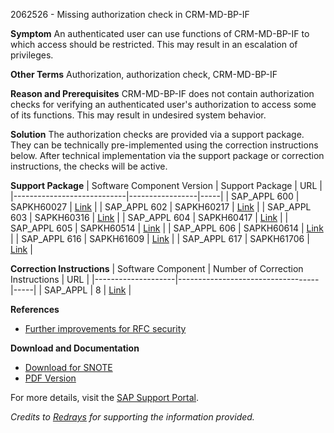 2062526 - Missing authorization check in CRM-MD-BP-IF

**Symptom**
An authenticated user can use functions of CRM-MD-BP-IF to which access should be restricted. This may result in an escalation of privileges.

**Other Terms**
Authorization, authorization check, CRM-MD-BP-IF

**Reason and Prerequisites**
CRM-MD-BP-IF does not contain authorization checks for verifying an authenticated user's authorization to access some of its functions. This may result in undesired system behavior.

**Solution**
The authorization checks are provided via a support package. They can be technically pre-implemented using the correction instructions below. After technical implementation via the support package or correction instructions, the checks will be active.

**Support Package**
| Software Component Version | Support Package | URL |
|----------------------------|-----------------|-----|
| SAP_APPL 600               | SAPKH60027      | [Link](https://me.sap.com/supportpackage/SAPKH60027) |
| SAP_APPL 602               | SAPKH60217      | [Link](https://me.sap.com/supportpackage/SAPKH60217) |
| SAP_APPL 603               | SAPKH60316      | [Link](https://me.sap.com/supportpackage/SAPKH60316) |
| SAP_APPL 604               | SAPKH60417      | [Link](https://me.sap.com/supportpackage/SAPKH60417) |
| SAP_APPL 605               | SAPKH60514      | [Link](https://me.sap.com/supportpackage/SAPKH60514) |
| SAP_APPL 606               | SAPKH60614      | [Link](https://me.sap.com/supportpackage/SAPKH60614) |
| SAP_APPL 616               | SAPKH61609      | [Link](https://me.sap.com/supportpackage/SAPKH61609) |
| SAP_APPL 617               | SAPKH61706      | [Link](https://me.sap.com/supportpackage/SAPKH61706) |

**Correction Instructions**
| Software Component | Number of Correction Instructions | URL |
|--------------------|-----------------------------------|-----|
| SAP_APPL           | 8                                 | [Link](https://me.sap.com/corrins/0002062526/1) |

**References**
- [Further improvements for RFC security](https://me.sap.com/notes/2078596)

**Download and Documentation**
- [Download for SNOTE](https://notesdownloads.sap.com/note/0040000012256982017)
- [PDF Version](https://me.sap.com/sap/support/sfm/notes/print/0002062526?language=en-US&token=8F803BF48E10FF20A0AE0D4AB704379A)

For more details, visit the [SAP Support Portal](https://me.sap.com/).

*Credits to [Redrays](https://redrays.io) for supporting the information provided.*